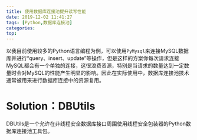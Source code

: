 ```yaml
---
title: 使用数据库连接池提升读写性能
date: 2019-12-02 11:41:27
tags: [Python,数据库连接池]
categories:
top:
---
```

以我目前使用较多的Python语言编程为例，可以使用`PyMysql`来连接MySQL数据库并进行“query、insert、update”等操作，但是这样的方案你每次请求连接MySQL都会有一个单独的连接，这很浪费资源，特别是当请求的数量达到一定数量时会对MySQL的性能产生明显的影响。因此在实际使用中，数据库连接池技术通常被用来进行数据库连接中的资源复用。

# Solution：DBUtils
DBUtils是一个允许在非线程安全数据库接口周围使用线程安全包装器的Python数据库连接池工具包。
